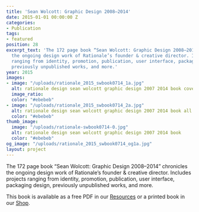 ```yaml
---
title: 'Sean Wolcott: Graphic Design 2008–2014'
date: 2015-01-01 00:00:00 Z
categories:
- Publication
tags:
- featured
position: 28
excerpt_text: 'The 172 page book “Sean Wolcott: Graphic Design 2008–2014” chronicles
  the ongoing design work of Rationale’s founder & creative director. Includes projects
  ranging from identity, promotion, publication, user interface, packaging design,
  previously unpublished works, and more.'
year: 2015
images:
- image: "/uploads/rationale_2015_swbook0714_1a.jpg"
  alt: rationale design sean wolcott graphic design 2007 2014 book cover
  image_ratio: 
  color: "#ebebeb"
- image: "/uploads/rationale_2015_swbook0714_2a.jpg"
  alt: rationale design sean wolcott graphic design 2007 2014 book all pages
  color: "#ebebeb"
thumb_image:
  image: "/uploads/rationale-swbook0714-0.jpg"
  alt: rationale design sean wolcott graphic design 2007 2014 book
  color: "#ebebeb"
og_image: "/uploads/rationale_2015_swbook0714_og1a.jpg"
layout: project
---
```


The 172 page book “Sean Wolcott: Graphic Design 2008–2014” chronicles the ongoing design work of Rationale’s founder & creative director. Includes projects ranging from identity, promotion, publication, user interface, packaging design, previously unpublished works, and more.

This book is available as a free PDF in our [Resources](https://rationale-design.com/resources/sean-wolcott-graphic-design/) or a printed book in our [Shop](https://rationale-design.com/shop/sean-wolcott-graphic-design/).